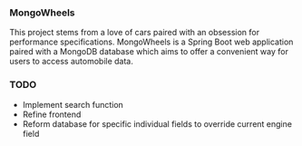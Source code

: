 ### MongoWheels

This project stems from a love of cars paired with an obsession for performance specifications. MongoWheels is a Spring Boot web application paired with a MongoDB database which aims to offer a convenient way for users to access automobile data.

### TODO
- Implement search function
- Refine frontend
- Reform database for specific individual fields to override current engine field
